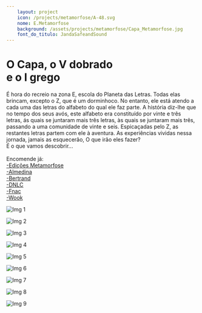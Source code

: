 ```yaml
---
    layout: project
    icon: /projects/metamorfose/A-48.svg
    nome: E.Metamorfose
    background: /assets/projects/metamorfose/Capa_Metamorfose.jpg
    font_do_titulo: JandaSafeandSound
---
```


# O Capa, o V dobrado <br> e o I grego

É hora do recreio na zona E, escola do Planeta das Letras. Todas elas brincam, excepto o Z, que é um dorminhoco. No entanto, ele está atendo a cada uma das letras do alfabeto do qual ele faz parte. A história diz-lhe que no tempo dos seus avós, este alfabeto era constituído por vinte e três letras, ás quais se juntaram mais três letras, às quais se juntaram mais três, passando a uma comunidade de vinte e seis. Espicaçadas pelo Z, as restantes letras partem com ele à aventura. As experiências vividas nessa jornada, jamais as esquecerão, O que irão eles fazer? 
<br>É o que vamos descobrir...
<br>
<br> Encomende já: 
<br>[-Edições Metamorfose](https://edicoesmetamorfose.pt/product/o-capa-o-v-dobrado-e-o-i-grego/)
<br>[-Almedina](https://www.almedina.net/o-capa-o-v-dobrado-e-o-i-grego-1672931859.html)
<br>[-Bertrand](https://www.bertrand.pt/pesquisa/O+Capa,+O+V+Dobrado+E+O+I+Grego)
<br>[-DNLC](https://livros.dnlc.pt/produto/o-capa-o-v-dobrado-e-o-i-grego/)
<br>[-Fnac](https://www.fnac.pt/SearchResult/ResultList.aspx?SCat=0&Search=o+capa+o+v+dobrado+e+o+i+grego&sft=1&sa=hist)
<br>[-Wook](https://www.wook.pt/livro/o-capa-o-v-dobrado-e-o-i-grego-maria-gaio/28002405)

![Img 1](/assets/projects/metamorfose/kwy1.jpg)

![Img 2](/assets/projects/metamorfose/kwy2.jpg)

![Img 3](/assets/projects/metamorfose/kwy3.jpg)

![Img 4](/assets/projects/metamorfose/kwy4.jpg)

![Img 5](/assets/projects/metamorfose/kwy5.jpg)

![Img 6](/assets/projects/metamorfose/kwy6.jpg)

![Img 7](/assets/projects/metamorfose/kwy7.jpg)

![Img 8](/assets/projects/metamorfose/kwy8.jpg)

![Img 9](/assets/projects/metamorfose/kwy9.jpg)